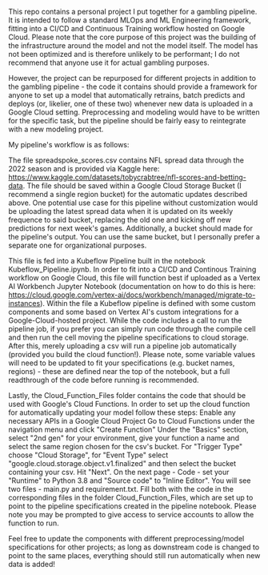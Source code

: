 This repo contains a personal project I put together for a gambling pipeline. It is intended to follow a standard MLOps and ML Engineering framework, fitting into a CI/CD and Continuous Training workflow hosted on Google Cloud. Please note that the core purpose of this project was the building of the infrastructure around the model and not the model itself. The model has not been optimized and is therefore unlikely to be performant; I do not recommend that anyone use it for actual gambling purposes. 

However, the project can be repurposed for different projects in addition to the gambling pipeline - the code it contains should provide a framework for anyone to set up a model that automatically retrains, batch predicts and deploys (or, likelier, one of these two) whenever new data is uploaded in a Google Cloud setting. Preprocessing and modeling would have to be written for the specific task, but the pipeline should be fairly easy to reintegrate with a new modeling project.

My pipeline's workflow is as follows: 

The file spreadspoke_scores.csv contains NFL spread data through the 2022 season and is provided via Kaggle here: https://www.kaggle.com/datasets/tobycrabtree/nfl-scores-and-betting-data. The file should be saved within a Google Cloud Storage Bucket (I recommend a single region bucket) for the automatic updates described above. One potential use case for this pipeline without customization would be uploading the latest spread data when it is updated on its weekly frequence to said bucket, replacing the old one and kicking off new predictions for next week's games. Additionally, a bucket should made for the pipeline's output. You can use the same bucket, but I personally prefer a separate one for organizational purposes.

This file is fed into a Kubeflow Pipeline built in the notebook Kubeflow_Pipeline.ipynb. In order to fit into a CI/CD and Continous Training workflow on Google Cloud, this file will function best if uploaded as a Vertex AI Workbench Jupyter Notebook (documentation on how to do this is here: https://cloud.google.com/vertex-ai/docs/workbench/managed/migrate-to-instances). Within the file a Kubeflow pipeline is defined with some custom components and some based on Vertex AI's custom integrations for a Google-Cloud-hosted project. While the code includes a call to run the pipeline job, if you prefer you can simply run code through the compile cell and then run the cell moving the pipeline specifications to cloud storage. After this, merely uploading a csv will run a pipeline job automatically (provided you build the cloud function!). Please note, some variable values will need to be updated to fit your specifications (e.g. bucket names, regions) - these are defined near the top of the notebook, but a full readthrough of the code before running is recommended.

Lastly, the Cloud_Function_Files folder contains the code that should be used with Google's Cloud Functions. In order to set up the cloud function for automatically updating your model follow these steps:
Enable any necessary APIs in a Google Cloud Project 
Go to Cloud Functions under the navigation menu and click "Create Function"
Under the "Basics" section, select "2nd gen" for your environment, give your function a name and select the same region chosen for the csv's bucket.
For "Trigger Type" choose "Cloud Storage", for "Event Type" select "google.cloud.storage.object.v1.finalized" and then select the bucket containing your csv. Hit "Next".
On the next page - Code - set your "Runtime" to Python 3.8 and "Source code" to "Inline Editor".
You will see two files - main.py and requirement.txt. Fill both with the code in the corresponding files in the folder Cloud_Function_Files, which are set up to point to the pipeline specifications created in the pipeline notebook. Please note you may be prompted to give access to service accounts to allow the function to run.

Feel free to update the components with different preprocessing/model specifications for other projects; as long as downstream code is changed to point to the same places, everything should still run automatically when new data is added!